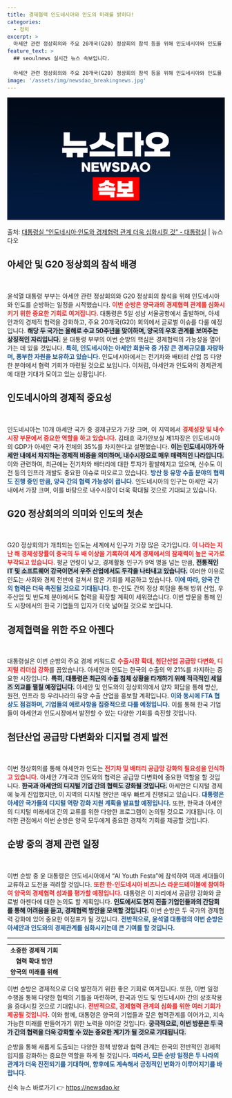 ```yaml
---
title: 경제협력 인도네시아와 인도의 미래를 밝히다!
categories:
  - 정치
excerpt: >
  아세안 관련 정상회의와 주요 20개국(G20) 정상회의 참석 등을 위해 인도네시아와 인도를 순방하는 윤석열 …
feature_text: >
  ## seoulnews 실시간 뉴스 속보입니다.

  아세안 관련 정상회의와 주요 20개국(G20) 정상회의 참석 등을 위해 인도네시아와 인도를 순방하는 윤석열 …
image: '/assets/img/newsdao_breakingnews.jpg'
---
```


![뉴스다오 속보](/assets/img/newsdao_breakingnews.jpg)

<p>출처: <a href="https://newsdao.kr/1820" rel="dofollow">대통령실 “인도네시아·인도와 경제협력 관계 더욱 심화시킬 것” - 대통령실</a> | 뉴스다오</p>

<h2 data-ke-size="size26">아세안 및 G20 정상회의 참석 배경</h2>

<p data-ke-size="size16">&nbsp;</p>
윤석열 대통령 부부는 아세안 관련 정상회의와 G20 정상회의 참석을 위해 인도네시아와 인도를 순방하는 일정을 시작했습니다. <b><span style="color: #ee2323;">이번 순방은 양국과의 경제협력 관계를 심화시키기 위한 중요한 기회로 여겨집니다.</span></b> 대통령은 5일 성남 서울공항에서 출발하며, 아세안과의 경제적 협력을 강화하고, 주요 20개국(G20) 회의에서 글로벌 이슈를 다룰 예정입니다. <b><span style="background-color: #21538527;">해당 두 국가는 올해로 수교 50주년을 맞이하며, 양국의 우호 관계를 보여주는 상징적인 자리입니다.</span></b> 윤 대통령 부부의 이번 순방의 핵심은 경제협력의 가능성을 열어가는 데 있을 것입니다. <b><span style="color: #1a5490;">특히, 인도네시아는 아세안 회원국 중 가장 큰 경제규모를 자랑하며, 풍부한 자원을 보유하고 있습니다.</span></b> 인도네시아에서는 전기차와 배터리 산업 등 다양한 분야에서 협력 기회가 마련될 것으로 보입니다. 이처럼, 아세안과 인도와의 경제관계에 대한 기대가 모이고 있는 상황입니다.</p>

<h2 data-ke-size="size26">인도네시아의 경제적 중요성</h2>

<p data-ke-size="size16">&nbsp;</p>
인도네시아는 10개 아세안 국가 중 경제규모가 가장 크며, 이 지역에서 <b><span style="color: #ee2323;">경제성장 및 내수시장 부문에서 중요한 역할을 하고 있습니다.</span></b> 김태효 국가안보실 제1차장은 인도네시아의 GDP가 아세안 국가 전체의 35%를 차지한다고 설명했습니다. <b><span style="background-color: #21538527;">이는 인도네시아가 아세안 내에서 차지하는 경제적 비중을 의미하며, 내수시장으로 매우 매력적인 나라입니다.</span></b> 이와 관련하여, 최근에는 전기차와 배터리에 대한 투자가 활발해지고 있으며, 신수도 이전 등의 인프라 개발도 중요한 이슈로 떠오르고 있습니다. <b><span style="color: #1a5490;">방산 등 유망 수출 분야의 협력도 진행 중인 만큼, 양국 간의 협력 가능성이 큽니다.</span></b> 인도네시아의 인구는 아세안 국가 내에서 가장 크며, 이를 바탕으로 내수시장이 더욱 확대될 것으로 기대되고 있습니다.</p>

<h2 data-ke-size="size26">G20 정상회의의 의미와 인도의 첫손</h2>

<p data-ke-size="size16">&nbsp;</p>
G20 정상회의가 개최되는 인도는 세계에서 인구가 가장 많은 국가입니다. <b><span style="color: #ee2323;">이 나라는 지난 해 경제성장률이 중국의 두 배 이상을 기록하여 세계 경제에서의 잠재력이 높은 국가로 부각되고 있습니다.</span></b> 평균 연령이 낮고, 경제활동 인구가 9억 명을 넘는 만큼, <b><span style="background-color: #21538527;">전통적인 IT 및 소프트웨어 강국이면서 우주 산업에서도 두각을 나타내고 있습니다.</span></b> 이러한 이유로 인도는 사회와 경제 전반에 걸쳐서 많은 기회를 제공하고 있습니다. <b><span style="color: #1a5490;">이에 따라, 양국 간의 협력은 더욱 촉진될 것으로 기대됩니다.</span></b> 한-인도 간의 정상 회담을 통해 방위 산업, 우주산업 및 반도체 분야에서도 협력을 확장할 계획이 세워졌습니다. 이번 방문을 통해 인도 시장에서의 한국 기업들의 입지가 더욱 넓어질 것으로 보입니다.</p>

<h2 data-ke-size="size26">경제협력을 위한 주요 아젠다</h2>

<p data-ke-size="size16">&nbsp;</p>
대통령실은 이번 순방의 주요 경제 키워드로 <b><span style="color: #ee2323;">수출시장 확대, 첨단산업 공급망 다변화, 디지털 리더십 강화</span></b>를 꼽았습니다. 아세안과 인도는 한국의 수출의 약 21%를 차지하는 중요한 시장입니다. <b><span style="background-color: #21538527;">특히, 대통령은 최근의 수출 침체 상황을 타개하기 위해 적극적인 세일즈 외교를 펼칠 예정입니다.</span></b> 아세안 및 인도와의 정상회의에서 양자 회담을 통해 방산, 원전, 인프라 등 우리나라의 유망 수출 산업을 홍보할 계획입니다. <b><span style="color: #1a5490;">이와 동시에 FTA 협상도 점검하며, 기업들의 애로사항을 집중적으로 다룰 예정입니다.</span></b> 이를 통해 한국 기업들이 아세안과 인도시장에서 발전할 수 있는 다양한 기회를 촉진할 것입니다.</p>

<h2 data-ke-size="size26">첨단산업 공급망 다변화와 디지털 경제 발전</h2>

<p data-ke-size="size16">&nbsp;</p>
이번 정상회의를 통해 아세안과 인도는 <b><span style="color: #ee2323;">전기차 및 배터리 공급망 강화의 필요성을 인식하고 있습니다.</span></b> 아세안 7개국과 인도와의 협력은 공급망 다변화에 중요한 역할을 할 것입니다. <b><span style="background-color: #21538527;">한국과 아세안의 디지털 기업 간의 협력도 강화될 것입니다.</span></b> 아세안은 디지털 경제에 늦게 진입했지만, 이 지역의 디지털 현안은 매우 빠르게 진행되고 있습니다. <b><span style="color: #1a5490;">대통령은 아세안 국가들의 디지털 역량 강화 지원 계획을 발표할 예정입니다.</span></b> 또한, 한국과 아세안의 디지털 미래세대 간의 교류를 위한 다양한 프로그램이 논의될 것으로 기대됩니다. 이러한 관점에서 이번 순방은 양국 모두에게 중요한 경제적 기회를 제공할 것입니다.</p>

<h2 data-ke-size="size26">순방 중의 경제 관련 일정</h2>

<p data-ke-size="size16">&nbsp;</p>
이번 순방 중 윤 대통령은 인도네시아에서 “AI Youth Festa”에 참석하여 미래 세대들이 교류하고 도전을 격려할 것입니다. <b><span style="color: #ee2323;">또한 한-인도네시아 비즈니스 라운드테이블에 참여하여 양국의 경제협력 성과를 평가할 예정입니다.</span></b> 대통령은 이 자리에서 공급망 강화와 글로벌 아젠다에 대한 논의도 할 계획입니다. <b><span style="background-color: #21538527;">인도에서도 현지 진출 기업인들과의 간담회를 통해 어려움을 듣고, 경제협력 방안을 모색할 것입니다.</span></b> 이번 순방은 두 국가의 경제협력 강화에 있어 중요한 이정표가 될 것입니다. <b><span style="color: #1a5490;">전반적으로, 윤석열 대통령의 이번 순방은 아세안과 인도와의 경제관계를 심화시키는데 큰 기여를 할 것입니다.</span></b></p>

<hr>

<table style="width: 100%; border-collapse: collapse;">
    <tbody>
        <tr>
            <td style="text-align: center; height: 17px;"><b>소중한 경제적 기회</b></td>
        </tr>
        <tr>
            <td style="text-align: center; height: 17px;"><b>협력 확대 방안</b></td>
        </tr>
        <tr>
            <td style="text-align: center; height: 17px;"><b>양국의 미래를 위해</b></td>
        </tr>
    </tbody>
</table>

<p data-ke-size="size16">이번 순방은 경제적으로 더욱 발전하기 위한 좋은 기회로 여겨집니다. 또한, 이번 일정 수행을 통해 다양한 협력의 기틀을 마련하며, 한국과 인도 및 인도네시아 간의 상호작용을 증대시킬 것으로 기대합니다. <b><span style="color: #ee2323;">전반적으로, 경제협력 관계의 심화를 위한 여러 기회가 제공될 것입니다.</span></b> 이와 함께, 대통령은 양국의 기업들과 깊은 협력관계를 이어가고, 지속가능한 미래를 만들어가기 위한 노력을 이어갈 것입니다. <b><span style="background-color: #21538527;">궁극적으로, 이번 방문은 두 국가 간의 협력을 더욱 강화할 수 있는 중요한 계기가 될 것으로 기대됩니다.</span></b></p>

<p data-ke-size="size16">순방을 통해 새롭게 도출되는 다양한 정책 방향과 협력 관계는 한국의 전반적인 경제적 입지를 강화하는 중요한 역할을 하게 될 것입니다. <b><span style="color: #1a5490;">따라서, 모든 순방 일정은 두 나라의 관계가 더욱 진전되기를 기대하며, 향후에도 계속해서 긍정적인 변화가 이루어지기를 바랍니다.</span></b></p> 

신속 뉴스 바로가기 👉 <a href="https://newsdao.kr" rel="dofollow">https://newsdao.kr</a>


